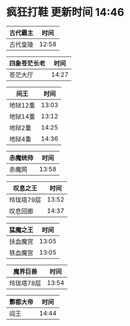 # 疯狂打鞋 更新时间 14:46

| 古代霸主   | 时间    |
|--------|-------|
| 古代皇陵 | 12:58 |

| 四象苍茫长老   | 时间    |
|--------|-------|
| 苍茫大厅 | 14:27 |

| 间王   | 时间    |
|--------|-------|
| 地狱12重 | 13:03 |
| 地狱14重 | 13:12 |
| 地狱2重 | 14:25 |
| 地狱4重 | 14:36 |

| 赤魔统帅   | 时间    |
|--------|-------|
| 赤魔网 | 13:58 |

| 叹息之王   | 时间    |
|--------|-------|
| 玲珑塔79层 | 13:52 |
| 叹息回廊 | 14:37 |

| 猛魔之王   | 时间    |
|--------|-------|
| 扶血魔宫 | 13:05 |
| 铁血魔宫 | 13:05 |

| 魔界巨兽   | 时间    |
|--------|-------|
| 玲珑塔78层 | 13:54 |

| 酆都大帝   | 时间    |
|--------|-------|
| 阎王 | 14:44 |